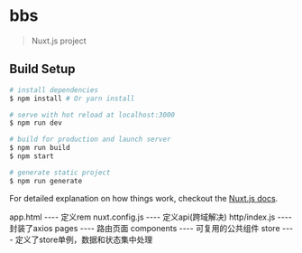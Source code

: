# bbs

> Nuxt.js project

## Build Setup

``` bash
# install dependencies
$ npm install # Or yarn install

# serve with hot reload at localhost:3000
$ npm run dev

# build for production and launch server
$ npm run build
$ npm start

# generate static project
$ npm run generate
```

For detailed explanation on how things work, checkout the [Nuxt.js docs](https://github.com/nuxt/nuxt.js).

app.html         ----  定义rem
nuxt.config.js   ----  定义api(跨域解决)
http/index.js    ----  封装了axios
pages            ----  路由页面
components       ----  可复用的公共组件
store            ----  定义了store单例，数据和状态集中处理
